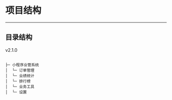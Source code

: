 # 项目结构
- - -
## 目录结构
v2.1.0
~~~

├─ 小程序业管系统            
│  └─ 订单管理               
│  └─ 业绩统计             
│  └─ 排行榜                    
│  └─ 业务工具    
│  └─ 设置             